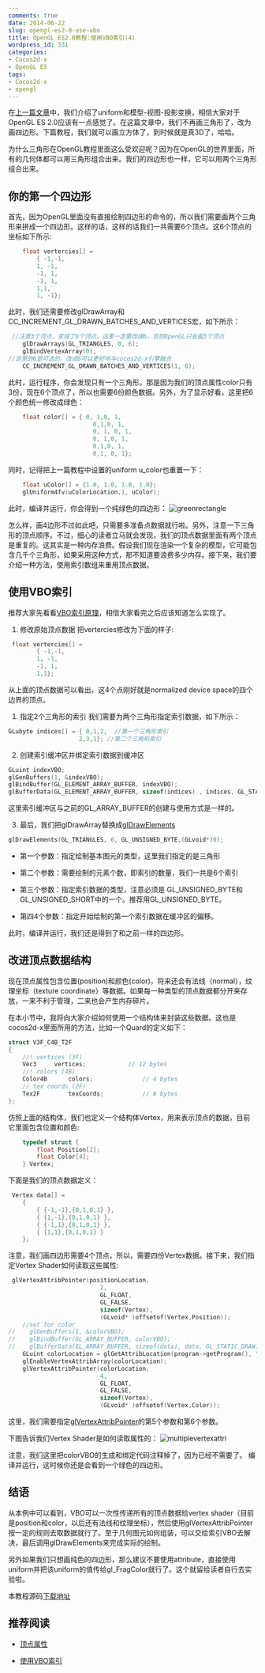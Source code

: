 ```yaml
---
comments: true
date: 2014-06-22
slug: opengl-es2-0-use-vbo
title: OpenGL ES2.0教程:使用VBO索引(4)
wordpress_id: 331
categories:
- Cocos2d-x
- OpenGL ES
tags:
- Cocos2d-x
- opengl
---
```


 
<!-- toc -->

在[上一篇文章](http://zilongshanren.com/blog/2014-06-15-opengl-es2-meet-mvp.html)中，我们介绍了uniform和模型-视图-投影变换，相信大家对于OpenGL ES 2.0应该有一点感觉了。在这篇文章中，我们不再画三角形了，改为画四边形。下篇教程，我们就可以画立方体了，到时候就是真3D了，哈哈。

为什么三角形在OpenGL教程里面这么受欢迎呢？因为在OpenGL的世界里面，所有的几何体都可以用三角形组合出来。我们的四边形也一样，它可以用两个三角形组合出来。

<!-- more -->

## 你的第一个四边形

首先，因为OpenGL里面没有直接绘制四边形的命令的，所以我们需要画两个三角形来拼成一个四边形。这样的话，这样的话我们一共需要6个顶点。这6个顶点的坐标如下所示:

```cpp
    float vertercies[] =
        { -1,-1,
        1, -1,
        -1, 1,
        -1, 1,
        1,1,
        1, -1};
```

此时，我们还需要修改glDrawArray和CC_INCREMENT_GL_DRAWN_BATCHES_AND_VERTICES宏，如下所示：

```cpp
 //注意3个顶点，变成了6个顶点，这里一定要改成6，否则OpenGL只会画3个顶点
    glDrawArrays(GL_TRIANGLES, 0, 6); 
    glBindVertexArray(0);
//这里的6是可选的，改成6可以更好地与cocos2d-x引擎融合
    CC_INCREMENT_GL_DRAWN_BATCHES_AND_VERTICES(1, 6);  

```

此时，运行程序，你会发现只有一个三角形。那是因为我们的顶点属性color只有3份，现在6个顶点了，所以也需要6份颜色数据。另外，为了显示好看，这里把6个颜色统一修改成绿色：

```cpp
    float color[] = { 0, 1,0, 1,
                        0,1,0, 1,
                        0, 1, 0, 1,
                        0, 1,0, 1,
                        0,1,0, 1,
                        0,1, 0, 1};
```

同时，记得把上一篇教程中设置的uniform u_color也重置一下：

```cpp
    float uColor[] = {1.0, 1.0, 1.0, 1.0};
    glUniform4fv(uColorLocation,1, uColor);
```

此时，编译并运行，你会得到一个纯绿色的四边形：
![greenrectangle](https://zilongshanren.com/img/greenrectangle.png)

怎么样，画4边形不过如此吧，只需要多准备点数据就行啦。另外，注意一下三角形的顶点顺序。不过，细心的读者立马就会发现，我们的顶点数据里面有两个顶点是重复的。这其实是一种内存浪费。假设我们现在渲染一个复杂的模型，它可能包含几千个三角形，如果采用这种方式，那不知道要浪费多少内存。接下来，我们要介绍一种方法，使用索引数组来重用顶点数据。

## 使用VBO索引

推荐大家先看看[VBO索引原理](http://opengl.zilongshanren.com/opengl-tutorial/tut09/zh.html)，相信大家看完之后应该知道怎么实现了。
1. 修改原始顶点数据
把vertercies修改为下面的样子:

```cpp
 float vertercies[] =
        { -1,-1,
        1, -1,
        -1, 1,
        1,1};
```
从上面的顶点数据可以看出，这4个点刚好就是normalized device space的四个边界的顶点。

  1. 指定2个三角形的索引
我们需要为两个三角形指定索引数据，如下所示：

```cpp
GLubyte indices[] = { 0,1,2,  //第一个三角形索引
                    2,3,1}; //第二个三角形索引
```

  2. 创建索引缓冲区并绑定索引数据到缓冲区
  
```cpp
GLuint indexVBO;
glGenBuffers(1, &indexVBO);
glBindBuffer(GL_ELEMENT_ARRAY_BUFFER, indexVBO);
glBufferData(GL_ELEMENT_ARRAY_BUFFER, sizeof(indices) , indices, GL_STATIC_DRAW);
```
这里索引缓冲区与之前的GL_ARRAY_BUFFER的创建与使用方式是一样的。

  3. 最后，我们把glDrawArray替换成[glDrawElements](https://www.khronos.org/opengles/sdk/docs/man/xhtml/glDrawElements.xml)
  
```cpp
glDrawElements(GL_TRIANGLES, 6, GL_UNSIGNED_BYTE,(GLvoid*)0);
```

  * 第一个参数：指定绘制基本图元的类型，这里我们指定的是三角形

  * 第二个参数：需要绘制的元素个数，即索引的数量，我们一共是6个索引

  * 第三个参数：指定索引数据的类型，注意必须是 GL_UNSIGNED_BYTE和GL_UNSIGNED_SHORT中的一个。推荐用GL_UNSIGNED_BYTE。

  * 第四4个参数：指定开始绘制的第一个索引数据在缓冲区的偏移。

此时，编译并运行，我们还是得到了和之前一样的四边形。

## 改进顶点数据结构

现在顶点属性包含位置(position)和颜色(color)，将来还会有法线（normal），纹理坐标（texture coordinate）等数据。如果每一种类型的顶点数据都分开来存放，一来不利于管理，二来也会产生内存碎片。

在本小节中，我将向大家介绍如何使用一个结构体来封装这些数据。这也是cocos2d-x里面所用的方法，比如一个Quard的定义如下：

```cpp
struct V3F_C4B_T2F
{
    //! vertices (3F)
    Vec3     vertices;            // 12 bytes
    //! colors (4B)
    Color4B      colors;              // 4 bytes
    // tex coords (2F)
    Tex2F        texCoords;           // 8 bytes
};
```

仿照上面的结构体，我们也定义一个结构体Vertex，用来表示顶点的数据，目前它里面包含位置和颜色:

```cpp
    typedef struct {
        float Position[2];
        float Color[4];
    } Vertex;
```

下面是我们的顶点数据定义：

```cpp
 Vertex data[] =
    {
        { {-1,-1},{0,1,0,1} },
        { {1,-1},{0,1,0,1} },
        { {-1,1},{0,1,0,1} },
        { {1,1},{0,1,0,1} }
    };
```

注意，我们画四边形需要4个顶点，所以，需要四份Vertex数据。接下来，我们指定Vertex Shader如何读取这些属性:

```cpp
 glVertexAttribPointer(positionLocation,
                          2,
                          GL_FLOAT,
                          GL_FALSE,
                          sizeof(Vertex),
                          (GLvoid* )offsetof(Vertex,Position));
    //set for color
//    glGenBuffers(1, &colorVBO);
//    glBindBuffer(GL_ARRAY_BUFFER, colorVBO);
//    glBufferData(GL_ARRAY_BUFFER, sizeof(data), data, GL_STATIC_DRAW);
    GLuint colorLocation = glGetAttribLocation(program->getProgram(), "a_color");
    glEnableVertexAttribArray(colorLocation);
    glVertexAttribPointer(colorLocation,
                          4,
                          GL_FLOAT,
                          GL_FALSE,
                          sizeof(Vertex),
                          (GLvoid* )offsetof(Vertex,Color));
```

这里，我们需要指定[glVertexAttribPointer](https://www.khronos.org/opengles/sdk/docs/man/xhtml/glVertexAttribPointer.xml)的第5个参数和第6个参数。

下图告诉我们Vertex Shader是如何读取属性的：
![multiplevertexattri](https://zilongshanren.com/img/multiplevertexattribute.png)

注意，我们这里把colorVBO的生成和绑定代码注释掉了，因为已经不需要了。
编译并运行，这时候你还是会看到一个绿色的四边形。

## 结语

从本例中可以看到，VBO可以一次性传递所有的顶点数据给vertex shader（目前是position和color，以后还有法线和纹理坐标），然后使用glVertexAttribPointer按一定的规则去取数据就行了。至于几何图元如何组装，可以交给索引VBO去解决，最后调用glDrawElements来完成实际的绘制。

另外如果我们只想画纯色的四边形，那么建议不要使用attribute，直接使用uniform并把该uniform的值传给gl_FragColor就行了。这个就留给读者自行去实验啦。

本教程源码[下载地址](http://git.oschina.net/zilongshanren/Cocos2D-X-OpenGL-ES-2.0/tree/lesson4)

## 推荐阅读

  * [顶点属性](http://www.arcsynthesis.org/gltut/Basics/Tut02%20Vertex%20Attributes.html)

  * [使用VBO索引](http://www.opengl-tutorial.org/intermediate-tutorials/tutorial-9-vbo-indexing/)

